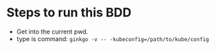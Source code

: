 # Steps to run this BDD

  - Get into the current pwd.
  - type is command: `ginkgo -v -- -kubeconfig=/path/to/kube/config`